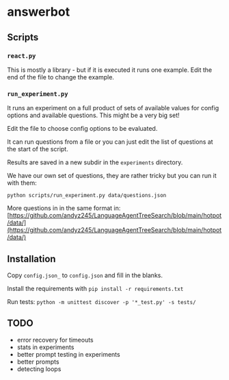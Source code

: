 # answerbot

## Scripts

### `react.py`
This is mostly a library - but if it is executed it runs one example.
Edit the end of the file to change the example.

### `run_experiment.py`
It runs an experiment on a full product of sets of available values for config options and available questions.
This might be a very big set!

Edit the file to choose config options to be evaluated.

It can run questions from a file or you can just edit the list of questions at the start of the script.

Results are saved in a new subdir in the `experiments` directory.

We have our own set of questions, they are rather tricky but you can run it with them:

`python scripts/run_experiment.py data/questions.json`

More questions in in the same format in:
[https://github.com/andyz245/LanguageAgentTreeSearch/blob/main/hotpot/data/](https://github.com/andyz245/LanguageAgentTreeSearch/blob/main/hotpot/data/)

## Installation

Copy `config.json_` to `config.json` and fill in the blanks.

Install the requirements with `pip install -r requirements.txt`

Run tests:
`python -m unittest discover -p '*_test.py' -s tests/`

## TODO
* error recovery for timeouts
* stats in experiments
* better prompt testing in experiments
* better prompts
* detecting loops
